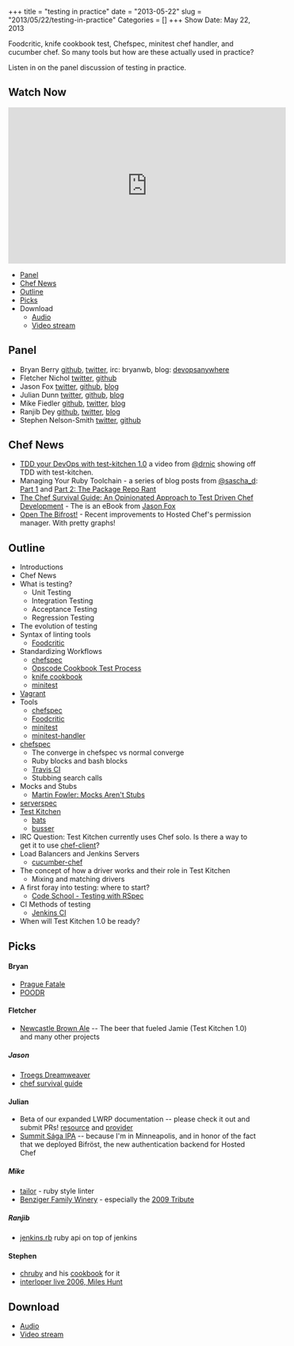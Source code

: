 +++
title = "testing in practice"
date = "2013-05-22"
slug = "2013/05/22/testing-in-practice"
Categories = []
+++
Show Date: May 22, 2013

Foodcritic, knife cookbook test, Chefspec, minitest chef handler, and cucumber chef.  So many tools but how are these actually used in practice?

Listen in on the panel discussion of testing in practice.

Watch Now
--------

<iframe width="560" height="315" src="http://www.youtube.com/embed/DhcXXOIerIc" frameborder="0" allowfullscreen></iframe>

* [Panel](http://foodfightshow.org/2013/05/testing-in-practice.html#panel)
* [Chef News](http://foodfightshow.org/2013/05/testing-in-practice.html#news)
* [Outline](http://foodfightshow.org/2013/05/testing-in-practice.html#outline)
* [Picks](http://foodfightshow.org/2013/05/testing-in-practice.html#picks)
* Download
  * [Audio](http://traffic.libsyn.com/foodfight/episode_51_testing_in_practice.mp3)
  * [Video stream](http://www.youtube.com/watch?v=DhcXXOIerIc)


Panel<a name="panel"></a>
-----
* Bryan Berry [github](http://github.com/bryanwb), [twitter](http://twitter.com/bryanwb), irc: bryanwb, blog: [devopsanywhere](http://devopsanywhere.blogspot.com)
* Fletcher Nichol [twitter](http://twitter.com/fnichol), [github](https://github.com/fnichol)
* Jason Fox [twitter](https://twitter.com/jasonrobertfox), [github](https://github.com/jasonrobertfox), [blog](http://neverstopbuilding.net/)
* Julian Dunn [twitter](https://twitter.com/julian_dunn), [github](https://github.com/juliandunn), [blog](http://www.juliandunn.net/)
* Mike Fiedler [github](http://github.com/miketheman), [twitter](http://twitter.com/mikefiedler), [blog](http://www.miketheman.net)
* Ranjib Dey [github](https://github.com/ranjib), [twitter](https://twitter.com/ranjibdey), [blog](http://ranjib.posterous.com/)
* Stephen Nelson-Smith [twitter](https://twitter.com/lordcope), [github](http://github.com/lordcope)

<!-- more -->

Chef News<a name="news"></a>
---------

* [TDD your DevOps with test-kitchen 1.0](http://starkandwayne.com/articles/2013/05/07/tdd-your-devops-with-test-kitchen/) a video from [@drnic](http://twitter.com/drnic) showing off TDD with test-kitchen.
* Managing Your Ruby Toolchain - a series of blog posts from [@sascha_d](https://twitter.com/sascha_d):  [Part 1](http://blog.brattyredhead.com/blog/2013/05/12/pieces-and-parts-managing-your-ruby-toolchain/) and [Part 2:  The Package Repo Rant](http://blog.brattyredhead.com/blog/2013/05/17/managing-your-ruby-toolchain-part-2-the-package-repo-rant)
* [The Chef Survival Guide:  An Opinionated Approach to Test Driven Chef Development](https://leanpub.com/chef-survival-guide) - The is an eBook from [Jason Fox](http://twitter.com/jasonrobertfox)
* [Open The Bifrost!](http://www.opscode.com/blog/2013/05/21/open-the-bifrost/) - Recent improvements to Hosted Chef's permission manager.  With pretty graphs!

Outline<a name="outline"></a>
-------

* Introductions
* Chef News
* What is testing?
  * Unit Testing
  * Integration Testing
  * Acceptance Testing
  * Regression Testing
* The evolution of testing
* Syntax of linting tools
  * [Foodcritic](http://acrmp.github.io/foodcritic/)
* Standardizing Workflows
  * [chefspec](https://github.com/acrmp/chefspec)
  * [Opscode Cookbook Test Process](http://wiki.opscode.com/display/chef/Opscode+Cookbook+Test+Process)
  * [knife cookbook](http://docs.opscode.com/knife_cookbook.html)
  * [minitest](https://github.com/seattlerb/minitest)
* [Vagrant](http://www.vagrantup.com/)
* Tools
  * [chefspec](https://github.com/acrmp/chefspec)
  * [Foodcritic](http://acrmp.github.io/foodcritic/)
  * [minitest](https://github.com/seattlerb/minitest)
  * [minitest-handler](http://community.opscode.com/cookbooks/minitest-handler)
* [chefspec](https://github.com/acrmp/chefspec)
  * The converge in chefspec vs normal converge
  * Ruby blocks and bash blocks
  * [Travis CI](https://github.com/travis-ci)
  * Stubbing search calls
* Mocks and Stubs
  * [Martin Fowler: Mocks Aren't Stubs](http://martinfowler.com/articles/mocksArentStubs.html)
* [serverspec](https://github.com/mizzy/serverspec)
* [Test Kitchen](https://github.com/opscode/test-kitchen)
  * [bats](https://github.com/sstephenson/bats)
  * [busser](https://github.com/fnichol/busser)
* IRC Question: Test Kitchen currently uses Chef solo. Is there a way to get it to use [chef-client](http://docs.opscode.com/essentials_chef_client.html)?
* Load Balancers and Jenkins Servers
  * [cucumber-chef](https://github.com/Atalanta/cucumber-chef)
* The concept of how a driver works and their role in Test Kitchen
  * Mixing and matching drivers
* A first foray into testing: where to start?
  * [Code School - Testing with RSpec](http://rspec.codeschool.com/)
* CI Methods of testing
  * [Jenkins CI](http://jenkins-ci.org/)
* When will Test Kitchen 1.0 be ready?

Picks<a name="picks"></a>
-----
#### Bryan

- [Prague Fatale](http://www.amazon.com/Prague-Fatale-Bernie-Gunther-Philip/dp/B00B1L6B4G)
- [POODR](http://poodr.info)

#### Fletcher

- [Newcastle Brown Ale](http://beeradvocate.com/beer/profile/342/639) -- The beer that fueled Jamie (Test Kitchen 1.0) and many other projects

##### Jason

- [Troegs Dreamweaver](http://t.co/vFOKd2wiqv)
- [chef survival guide](https://leanpub.com/chef-survival-guide)

#### Julian

- Beta of our expanded LWRP documentation -- please check it out and submit PRs! [resource](http://docs.opscode.com/lwrp_custom_resource.html) and [provider](http://docs.opscode.com/lwrp_custom_provider_resources.html)
- [Summit Sága IPA](http://www.summitbrewing.com/brews/saga-ipa) -- because I'm in Minneapolis, and in honor of the fact that we deployed Bifröst, the new authentication backend for Hosted Chef

##### Mike

- [tailor](https://github.com/turboladen/tailor) - ruby style linter
- [Benziger Family Winery](http://www.benziger.com/) - especially the [2009 Tribute](http://www.benziger.com/2009_tribute)

##### Ranjib 

- [jenkins.rb](https://github.com/jenkinsci/jenkins.rb) ruby api on top of jenkins


#### Stephen

- [chruby](https://github.com/postmodern/chruby) and his [cookbook](https://github.com/Atalanta/chef-chruby) for it
- [interloper live 2006, Miles Hunt](https://itunes.apple.com/us/album/interloper-live-2006-live/id320047495)


Download
--------
* [Audio](http://traffic.libsyn.com/foodfight/episode_51_testing_in_practice.mp3)
* [Video stream](http://www.youtube.com/watch?v=DhcXXOIerIc)
